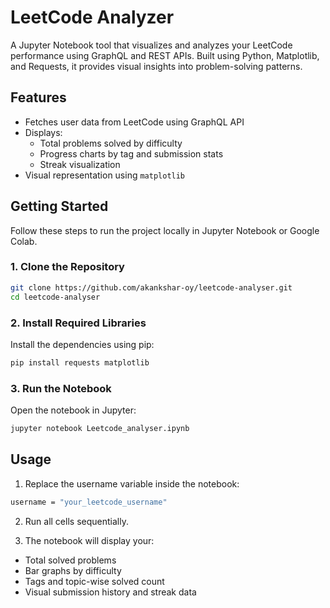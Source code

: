 # LeetCode Analyzer

A Jupyter Notebook tool that visualizes and analyzes your LeetCode performance using GraphQL and REST APIs. Built using Python, Matplotlib, and Requests, it provides visual insights into problem-solving patterns.

## Features

- Fetches user data from LeetCode using GraphQL API
- Displays:
  - Total problems solved by difficulty
  - Progress charts by tag and submission stats
  - Streak visualization
- Visual representation using `matplotlib`

## Getting Started

Follow these steps to run the project locally in Jupyter Notebook or Google Colab.

### 1. Clone the Repository

```bash
git clone https://github.com/akankshar-oy/leetcode-analyser.git
cd leetcode-analyser

```

### 2. Install Required Libraries
Install the dependencies using pip:
```bash
pip install requests matplotlib

```

### 3. Run the Notebook

Open the notebook in Jupyter:
```bash
jupyter notebook Leetcode_analyser.ipynb

```

## Usage

1. Replace the username variable inside the notebook:
```bash
username = "your_leetcode_username"

```
2. Run all cells sequentially.

3. The notebook will display your:

- Total solved problems  
- Bar graphs by difficulty  
- Tags and topic-wise solved count  
- Visual submission history and streak data  

